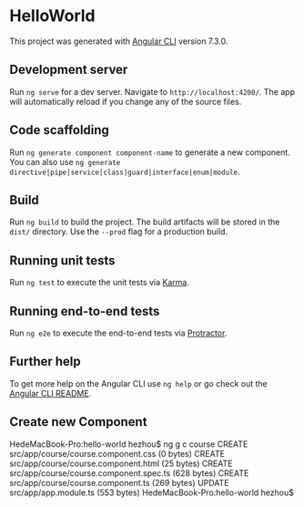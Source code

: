 # HelloWorld

This project was generated with [Angular CLI](https://github.com/angular/angular-cli) version 7.3.0.

## Development server

Run `ng serve` for a dev server. Navigate to `http://localhost:4200/`. The app will automatically reload if you change any of the source files.

## Code scaffolding

Run `ng generate component component-name` to generate a new component. You can also use `ng generate directive|pipe|service|class|guard|interface|enum|module`.

## Build

Run `ng build` to build the project. The build artifacts will be stored in the `dist/` directory. Use the `--prod` flag for a production build.

## Running unit tests

Run `ng test` to execute the unit tests via [Karma](https://karma-runner.github.io).

## Running end-to-end tests

Run `ng e2e` to execute the end-to-end tests via [Protractor](http://www.protractortest.org/).

## Further help

To get more help on the Angular CLI use `ng help` or go check out the [Angular CLI README](https://github.com/angular/angular-cli/blob/master/README.md).

## Create new Component
HedeMacBook-Pro:hello-world hezhou$ ng g c course
CREATE src/app/course/course.component.css (0 bytes)
CREATE src/app/course/course.component.html (25 bytes)
CREATE src/app/course/course.component.spec.ts (628 bytes)
CREATE src/app/course/course.component.ts (269 bytes)
UPDATE src/app/app.module.ts (553 bytes)
HedeMacBook-Pro:hello-world hezhou$ 
